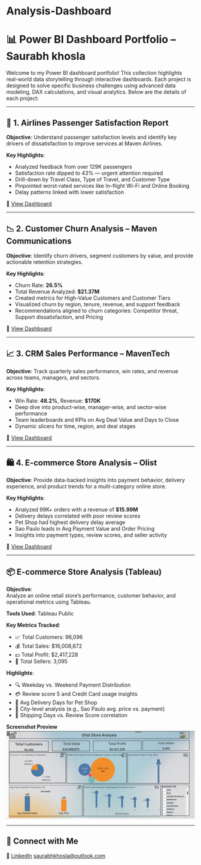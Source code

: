 # Analysis-Dashboard
# 📊 Power BI Dashboard Portfolio – Saurabh khosla

Welcome to my Power BI dashboard portfolio! This collection highlights real-world data storytelling through interactive dashboards. Each project is designed to solve specific business challenges using advanced data modeling, DAX calculations, and visual analytics. Below are the details of each project:

---

## 🛫 1. **Airlines Passenger Satisfaction Report**

**Objective**: Understand passenger satisfaction levels and identify key drivers of dissatisfaction to improve services at Maven Airlines.

**Key Highlights**:
- Analyzed feedback from over 129K passengers
- Satisfaction rate dipped to 43% — urgent attention required
- Drill-down by Travel Class, Type of Travel, and Customer Type
- Pinpointed worst-rated services like In-flight Wi-Fi and Online Booking
- Delay patterns linked with lower satisfaction

📄 [View Dashboard](./1.%20Airlines%20Passenger%20Satisfaction%20Report.pdf)

---

## 📉 2. **Customer Churn Analysis – Maven Communications**

**Objective**: Identify churn drivers, segment customers by value, and provide actionable retention strategies.

**Key Highlights**:
- Churn Rate: **26.5%**
- Total Revenue Analyzed: **$21.37M**
- Created metrics for High-Value Customers and Customer Tiers
- Visualized churn by region, tenure, revenue, and support feedback
- Recommendations aligned to churn categories: Competitor threat, Support dissatisfaction, and Pricing

📄 [View Dashboard](./2.%20Customer%20Churn%20Dashboard.pdf)

---

## 📈 3. **CRM Sales Performance – MavenTech**

**Objective**: Track quarterly sales performance, win rates, and revenue across teams, managers, and sectors.

**Key Highlights**:
- Win Rate: **48.2%**, Revenue: **$170K**
- Deep dive into product-wise, manager-wise, and sector-wise performance
- Team leaderboards and KPIs on Avg Deal Value and Days to Close
- Dynamic slicers for time, region, and deal stages

📄 [View Dashboard](./3.%20CRM%20Sales%20Performance.pdf)

---

## 🛍️ 4. **E-commerce Store Analysis – Olist**

**Objective**: Provide data-backed insights into payment behavior, delivery experience, and product trends for a multi-category online store.

**Key Highlights**:
- Analyzed 99K+ orders with a revenue of **$15.99M**
- Delivery delays correlated with poor review scores
- Pet Shop had highest delivery delay average
- Sao Paulo leads in Avg Payment Value and Order Pricing
- Insights into payment types, review scores, and seller activity

📄 [View Dashboard](./4.%20E%20commerce%20Store%20Analysis.pdf)

---
## 📦 E-commerce Store Analysis (Tableau)

**Objective**:  
Analyze an online retail store’s performance, customer behavior, and operational metrics using Tableau.

**Tools Used**: Tableau Public

**Key Metrics Tracked**:
- 📈 Total Customers: 96,096
- 💰 Total Sales: $16,008,872
- 💵 Total Profit: $2,417,228
- 🛒 Total Sellers: 3,095

**Highlights**:
- 🔍 Weekday vs. Weekend Payment Distribution
- 💳 Review score 5 and Credit Card usage insights
- 🐾 Avg Delivery Days for Pet Shop
- 📍 City-level analysis (e.g., Sao Paulo avg. price vs. payment)
- 🚚 Shipping Days vs. Review Score correlation

**Screenshot Preview**  
![E-commerce Tableau Dashboard](./5.%20E%20commerce%20Store%20Analysis%20Tableau.png)

---

## 🔗 Connect with Me

💼 [LinkedIn](https://www.linkedin.com/in/saurabh-khosla-15a97673/)
saurabhkhosla@outlook.com
